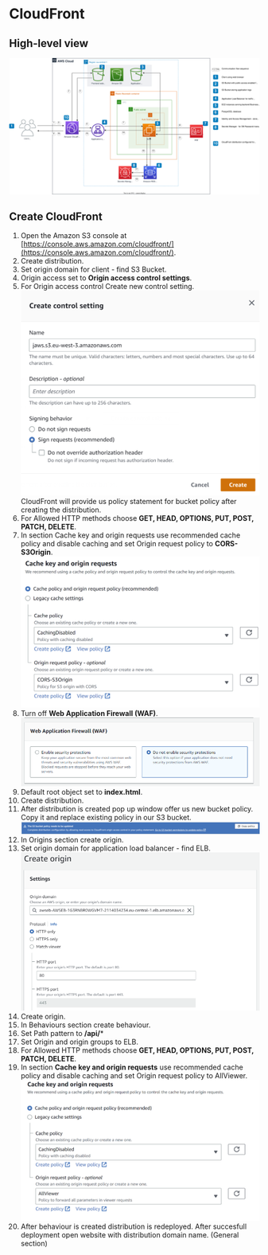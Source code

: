 # CloudFront

High-level view
-------------------------
![Screenshot](../../img/postgreSQL_diagram_step_6_cloudfront-Page-1.drawio.svg)

Create CloudFront 
-------------------------

1. Open the Amazon S3 console at [https://console.aws.amazon.com/cloudfront/](https://console.aws.amazon.com/cloudfront/).
2. Create distribution.
3. Set origin domain for client - find S3 Bucket.
4. Origin access set to **Origin access control settings**.
5. For Origin access control Create new control setting.	
![Screenshot](../../img/control_setting.png)
CloudFront will provide us policy statement for bucket policy after creating the distribution.
6. For Allowed HTTP methods choose **GET, HEAD, OPTIONS, PUT, POST, PATCH, DELETE**.	
7. In section Cache key and origin requests use recommended cache policy and disable caching and set
	Origin request policy to **CORS-S3Origin**.		
![Screenshot](../../img/cache_key.png)		
8. Turn off **Web Application Firewall (WAF)**.
![Screenshot](../../img/cloud_front_waf.png)	
9. Default root object set to **index.html**.
10. Create distribution.
111. After distribution is created pop up window offer us new bucket policy. Copy it and replace existing policy in our S3 bucket.
![Screenshot](../../img/pop.png)	
12. In Origins section create origin.
13. Set origin domain for application load balancer - find ELB.
![Screenshot](../../img/cloudfront_origin2.png)	
14. Create origin.
15. In Behaviours section create behaviour.
16. Set Path pattern to **/api/***
17. Set Origin and origin groups to ELB.
18. For Allowed HTTP methods choose **GET, HEAD, OPTIONS, PUT, POST, PATCH, DELETE**.
19. In section **Cache key and origin requests** use recommended cache policy and disable caching and set 
	Origin request policy to AllViewer.
![Screenshot](../../img/cache_key_2.png)
20. After behaviour is created distribution is redeployed. After succesfull deployment open website with distribution domain name.
 (General section)
 
